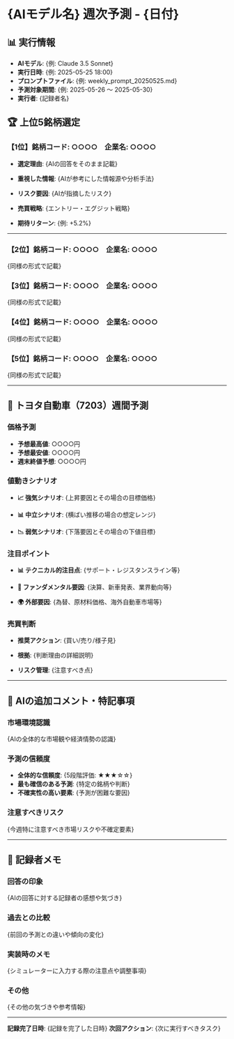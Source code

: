 # {AIモデル名} 週次予測 - {日付}

## 📊 実行情報
- **AIモデル**: {例: Claude 3.5 Sonnet}
- **実行日時**: {例: 2025-05-25 18:00}
- **プロンプトファイル**: {例: weekly_prompt_20250525.md}
- **予測対象期間**: {例: 2025-05-26 〜 2025-05-30}
- **実行者**: {記録者名}

## 🏆 上位5銘柄選定

### 【1位】銘柄コード: ○○○○　企業名: ○○○○
- **選定理由**: 
  {AIの回答をそのまま記載}

- **重視した情報**: 
  {AIが参考にした情報源や分析手法}

- **リスク要因**: 
  {AIが指摘したリスク}

- **売買戦略**: 
  {エントリー・エグジット戦略}

- **期待リターン**: {例: +5.2%}

---

### 【2位】銘柄コード: ○○○○　企業名: ○○○○
{同様の形式で記載}

### 【3位】銘柄コード: ○○○○　企業名: ○○○○
{同様の形式で記載}

### 【4位】銘柄コード: ○○○○　企業名: ○○○○
{同様の形式で記載}

### 【5位】銘柄コード: ○○○○　企業名: ○○○○
{同様の形式で記載}

---

## 🚗 トヨタ自動車（7203）週間予測

### 価格予測
- **予想最高値**: ○○○○円
- **予想最安値**: ○○○○円  
- **週末終値予想**: ○○○○円

### 値動きシナリオ
- **📈 強気シナリオ**: 
  {上昇要因とその場合の目標価格}

- **📊 中立シナリオ**: 
  {横ばい推移の場合の想定レンジ}

- **📉 弱気シナリオ**: 
  {下落要因とその場合の下値目標}

### 注目ポイント
- **📊 テクニカル的注目点**: 
  {サポート・レジスタンスライン等}

- **📰 ファンダメンタル要因**: 
  {決算、新車発表、業界動向等}

- **🌍 外部要因**: 
  {為替、原材料価格、海外自動車市場等}

### 売買判断
- **推奨アクション**: {買い/売り/様子見}
- **根拠**: 
  {判断理由の詳細説明}

- **リスク管理**: 
  {注意すべき点}

---

## 💭 AIの追加コメント・特記事項

### 市場環境認識
{AIの全体的な市場観や経済情勢の認識}

### 予測の信頼度
- **全体的な信頼度**: {5段階評価: ★★★☆☆}
- **最も確信のある予測**: {特定の銘柄や判断}
- **不確実性の高い要素**: {予測が困難な要因}

### 注意すべきリスク
{今週特に注意すべき市場リスクや不確定要素}

---

## 📝 記録者メモ

### 回答の印象
{AIの回答に対する記録者の感想や気づき}

### 過去との比較
{前回の予測との違いや傾向の変化}

### 実装時のメモ
{シミュレーターに入力する際の注意点や調整事項}

### その他
{その他の気づきや参考情報}

---

**記録完了日時**: {記録を完了した日時}
**次回アクション**: {次に実行すべきタスク}
